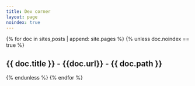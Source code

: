 ```yaml
---
title: Dev corner
layout: page
noindex: true
---
```


{% for doc in sites,posts | append: site.pages %}
{% unless doc.noindex == true %}
  <h2>{{ doc.title }} - {{doc.url}} - {{ doc.path }}</h2>
{% endunless %}
{% endfor %}
